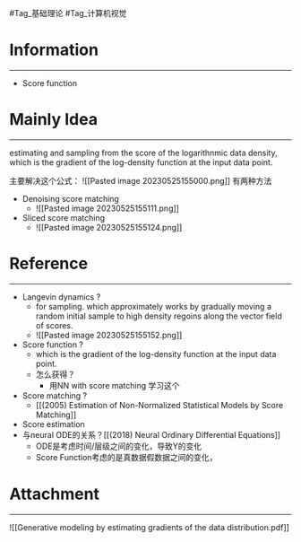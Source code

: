 #Tag_基础理论 #Tag_计算机视觉 
# Information
---
- Score function

# Mainly Idea
---
estimating and sampling from the score of the logarithnmic data density, which is the gradient of the log-density function at the input data point.

主要解决这个公式：
![[Pasted image 20230525155000.png]]
有两种方法
- Denoising score matching
	- ![[Pasted image 20230525155111.png]]
- Sliced score matching
	- ![[Pasted image 20230525155124.png]]

# Reference
---
- Langevin dynamics ?
	- for sampling. which approximately works by gradually moving a random initial sample to high density regoins along the vector field of scores.
	- ![[Pasted image 20230525155152.png]]
- Score function ?
	- which is the gradient of the log-density function at the input data point.
	- 怎么获得？
		- 用NN with score matching 学习这个
- Score matching ?
	- [[(2005) Estimation of Non-Normalized Statistical Models by Score Matching]]
- Score estimation
- 与neural ODE的关系？[[(2018) Neural Ordinary Differential Equations]]
	- ODE是考虑时间/层级之间的变化，导致Y的变化
	- Score Function考虑的是真数据假数据之间的变化，

# Attachment
---
![[Generative modeling by estimating gradients of the data distribution.pdf]]